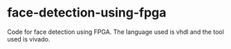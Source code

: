 # face-detection-using-fpga
Code for face detection using FPGA. The language used is vhdl and the tool used is vivado.
